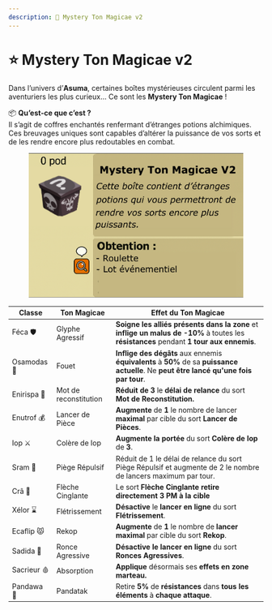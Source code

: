 ```yaml
---
description: 🎁 Mystery Ton Magicae v2
---
```


# ⭐ Mystery Ton Magicae v2

Dans l’univers d’**Asuma**, certaines boîtes mystérieuses circulent parmi les aventuriers les plus curieux… Ce sont les **Mystery Ton Magicae** !

📦 **Qu’est-ce que c’est ?**\
Il s’agit de coffres enchantés renfermant d’étranges potions alchimiques. \
Ces breuvages uniques sont capables d’altérer la puissance de vos sorts et de les rendre encore plus redoutables en combat.

<figure><img src="../../.gitbook/assets/image (1).png" alt=""><figcaption></figcaption></figure>

| Classe      | Ton Magicae           | Effet du Ton Magicae                                                                                                                     |
| ----------- | --------------------- | ---------------------------------------------------------------------------------------------------------------------------------------- |
| Féca 🛡️    | Glyphe Agressif       | **Soigne les alliés présents dans la zone** et **inflige un malus de -10%** à toutes les **résistances** pendant **1 tour aux ennemis**. |
| Osamodas 🐗 | Fouet                 | **Inflige des dégâts** aux ennemis **équivalents** à **50%** de sa **puissance actuelle**. Ne **peut être lancé qu'une fois par tour**.  |
| Enirispa 💓 | Mot de reconstitution | **Réduit de 3** le **délai de relance** du sort **Mot de Reconstitution.**                                                               |
| Enutrof 💰  | Lancer de Pièce       | **Augmente** de **1** le nombre de lancer **maximal** par cible du sort **Lancer de Pièces**.                                            |
| Iop ⚔️      | Colère de Iop         | **Augmente la portée** du sort **Colère de Iop** de **3**.                                                                               |
| Sram 👿     | Piège Répulsif        | Réduit de 1 le délai de relance du sort Piège Répulsif et augmente de 2 le nombre de lancers maximum par tour.                           |
| Crâ 🏹      | Flèche Cinglante      | Le sort **Flèche Cinglante** **retire directement 3 PM à la cible**                                                                      |
| Xélor ⌛     | Flétrissement         | **Désactive** le **lancer en ligne** du sort **Flétrissement**.                                                                          |
| Ecaflip 😾  | Rekop                 | **Augmente** de **1** le nombre de **lancer maximal** par cible du sort **Rekop**.                                                       |
| Sadida 🌳   | Ronce Agressive       | **Désactive le lancer en ligne** du sort **Ronces Agressives**.                                                                          |
| Sacrieur 🩸 | Absorption            | **Applique** désormais ses **effets en zone marteau.**                                                                                   |
| Pandawa 🍻  | Pandatak              | Retire **5%** de **résistances** dans **tous les éléments** à **chaque attaque**.                                                        |
